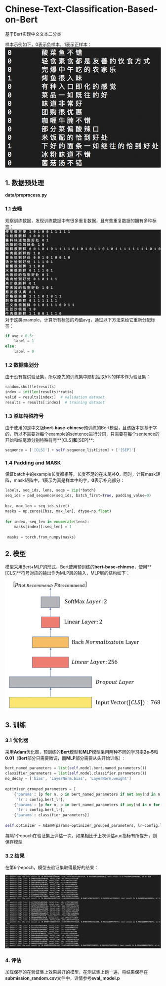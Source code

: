 # Chinese-Text-Classification-Based-on-Bert
基于Bert实现中文文本二分类

样本示例如下，0表示负样本，1表示正样本：
![examples.png](pictures/examples.png)
## 1. 数据预处理
**data/preprocess.py**
### 1.1 去噪

观察训练数据，发现训练数据中有很多重复数据，且有些重复数据的拥有多种标签：
    ![Noise.png](pictures/noise.png)
对于这类example，计算所有标签的均值avg，通过以下方法来给它重新分配标签：

```python
if avg > 0.5:
    label = 1
else:
    label = 0
```

### 1.2 数据集划分

由于没有提供验证集，所以原先的训练集中随机抽取5%的样本作为验证集：

```python
random.shuffle(results)
index = int(len(results)*ratio)
valid = results[index:]  # validation dataset
results = results[:index]  # training dataset 
```

### 1.3 添加特殊符号
由于使用的是中文版**bert-base-chinese**预训练的Bert模型，且该版本是基于字的，所以不需要对每个example的sentence进行分词，只需要在每个sentence的开始和结尾添分别特殊符号**[CLS]**和**[SEP]**:

```python
sequence = ['[CLS]'] + self.sequence_list[item] + ['[SEP]']

```

### 1.4 Padding and MASK
保证batch中的example长度都相等，长度不足的在末尾补**0**，同时，计算mask矩阵，mask矩阵中，**1**表示为真是样本中的字，**0**表示补充部分：

```python
labels, seq_ids, lens, seqs = zip(*batch)
seq_ids = pad_sequence(seq_ids, batch_first=True, padding_value=0)
    
bsz, max_len = seq_ids.size()
masks = np.zeros([bsz, max_len], dtype=np.float)

for index, seq_len in enumerate(lens):
    masks[index][:seq_len] = 1

 masks = torch.from_numpy(masks)
```
## 2. 模型

模型采用Bert+MLP的形式，Bert使用预训练的**bert-base-chinese**，使用**[CLS]**符号对应的输出作为MLP层的输入，MLP层的结构如下：

![MLP.png](pictures/mlp.png)

## 3. 训练
### 3.1 优化器
采用**Adam**优化器，预训练的**Bert**模型和**MLP**模型采用两种不同的学习率**2e-5**和**0.01**（**Bert**部分只需要微调，而**MLP**部分需要从头开始训练）:

```python
bert_named_parameters = list(self.model.bert.named_parameters())
classifier_parameters = list(self.model.classifier.parameters())
no_decay = ['bias', 'LayerNorm.bias', 'LayerNorm.weight']

optimizer_grouped_parameters = [
    {'params': [p for n, p in bert_named_parameters if not any(nd in n for nd in no_decay)], 'weight_decay': 0.01,
     'lr': config.bert_lr},
    {'params': [p for n, p in bert_named_parameters if any(nd in n for nd in no_decay)], 'weight_decay': 0.0,
     'lr': config.bert_lr},
    {'params': classifier_parameters}]

self.optimizer = AdamW(params=optimizer_grouped_parameters, lr=config.lr)
```

每隔1个epoch在验证集上评估一次，如果相比于上次评估auc指标有所提升，则保存模型

### 3.2 结果
在第6个epoch，模型去验证集取得最好的结果：

![Result.png](pictures/training.png)

### 4. 评估

加载保存的在验证集上效果最好的模型，在测试集上跑一遍，将结果保存在**submission\_random.csv**文件中，详情参考**eval\_model.p**


